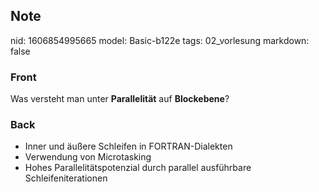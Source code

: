 ## Note
nid: 1606854995665
model: Basic-b122e
tags: 02_vorlesung
markdown: false

### Front
<p>Was versteht man unter <b>Parallelität</b> auf <b>Blockebene</b>?</p>

### Back
<ul>
  <li>Inner und äußere Schleifen in FORTRAN-Dialekten
  <li>Verwendung von Microtasking
  <li>Hohes Parallelitätspotenzial durch parallel ausführbare
  Schleifeniterationen
</ul>
